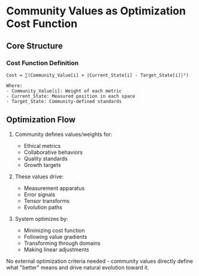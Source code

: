 # Community Values as Optimization Cost Function

## Core Structure

### Cost Function Definition

```
Cost = ∑(Community_Value[i] × |Current_State[i] - Target_State[i]|²)

Where:
- Community_Value[i]: Weight of each metric
- Current_State: Measured position in each space
- Target_State: Community-defined standards
```

## Optimization Flow

1. Community defines values/weights for:
    - Ethical metrics
    - Collaborative behaviors
    - Quality standards
    - Growth targets

2. These values drive:
    - Measurement apparatus
    - Error signals
    - Tensor transforms
    - Evolution paths

3. System optimizes by:
    - Minimizing cost function
    - Following value gradients
    - Transforming through domains
    - Making linear adjustments

No external optimization criteria needed - community values directly define what "better" means and drive natural
evolution toward it.